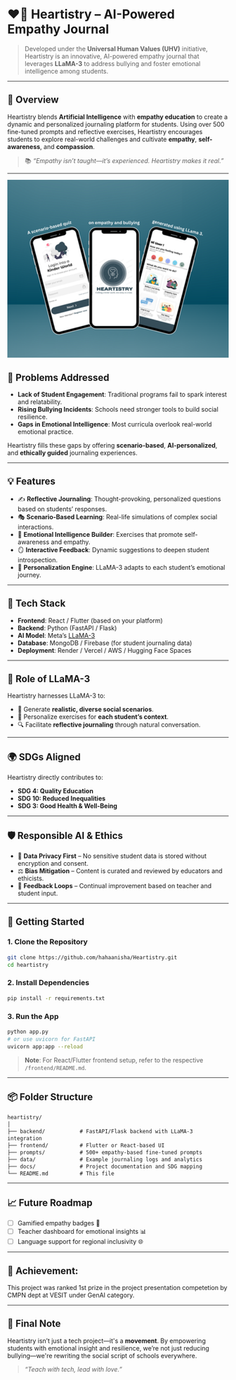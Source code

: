 # ❤️‍🔥 Heartistry – AI-Powered Empathy Journal

> Developed under the **Universal Human Values (UHV)** initiative, Heartistry is an innovative, AI-powered empathy journal that leverages **LLaMA-3** to address bullying and foster emotional intelligence among students.

---

## 🌟 Overview

Heartistry blends **Artificial Intelligence** with **empathy education** to create a dynamic and personalized journaling platform for students. Using over 500 fine-tuned prompts and reflective exercises, Heartistry encourages students to explore real-world challenges and cultivate **empathy**, **self-awareness**, and **compassion**.

> 📚 *“Empathy isn’t taught—it’s experienced. Heartistry makes it real.”*

---
<p align="center">
  <img src="Assets/images/llama3.png" alt="Logo" style="width:600px;" />
</p>

## 🎯 Problems Addressed

- **Lack of Student Engagement**: Traditional programs fail to spark interest and relatability.
- **Rising Bullying Incidents**: Schools need stronger tools to build social resilience.
- **Gaps in Emotional Intelligence**: Most curricula overlook real-world emotional practice.

Heartistry fills these gaps by offering **scenario-based**, **AI-personalized**, and **ethically guided** journaling experiences.

---

## 💡 Features

- ✍️ **Reflective Journaling**: Thought-provoking, personalized questions based on students’ responses.
- 🎭 **Scenario-Based Learning**: Real-life simulations of complex social interactions.
- 🧠 **Emotional Intelligence Builder**: Exercises that promote self-awareness and empathy.
- 🪞 **Interactive Feedback**: Dynamic suggestions to deepen student introspection.
- 🧬 **Personalization Engine**: LLaMA-3 adapts to each student’s emotional journey.

---

## 🔧 Tech Stack

- **Frontend**: React / Flutter (based on your platform)
- **Backend**: Python (FastAPI / Flask)
- **AI Model**: Meta’s [LLaMA-3](https://ai.meta.com/llama/)
- **Database**: MongoDB / Firebase (for student journaling data)
- **Deployment**: Render / Vercel / AWS / Hugging Face Spaces

---

## 🧠 Role of LLaMA-3

Heartistry harnesses LLaMA-3 to:

- 📖 Generate **realistic, diverse social scenarios**.
- 🧩 Personalize exercises for **each student’s context**.
- 🔍 Facilitate **reflective journaling** through natural conversation.

---

## 🌍 SDGs Aligned

Heartistry directly contributes to:

- **SDG 4: Quality Education**
- **SDG 10: Reduced Inequalities**
- **SDG 3: Good Health & Well-Being**

---

## 🛡️ Responsible AI & Ethics

- 🔐 **Data Privacy First** – No sensitive student data is stored without encryption and consent.
- ⚖️ **Bias Mitigation** – Content is curated and reviewed by educators and ethicists.
- 🧪 **Feedback Loops** – Continual improvement based on teacher and student input.

---

## 🚀 Getting Started

### 1. Clone the Repository
```bash
git clone https://github.com/hahaanisha/Heartistry.git
cd heartistry
```

### 2. Install Dependencies
```bash
pip install -r requirements.txt
```

### 3. Run the App
```bash
python app.py
# or use uvicorn for FastAPI
uvicorn app:app --reload
```

> **Note**: For React/Flutter frontend setup, refer to the respective `/frontend/README.md`.

---

## 📦 Folder Structure

```
heartistry/
│
├── backend/           # FastAPI/Flask backend with LLaMA-3 integration
├── frontend/          # Flutter or React-based UI
├── prompts/           # 500+ empathy-based fine-tuned prompts
├── data/              # Example journaling logs and analytics
├── docs/              # Project documentation and SDG mapping
└── README.md          # This file
```

---

## 📈 Future Roadmap

- [ ] Gamified empathy badges 🏅
- [ ] Teacher dashboard for emotional insights 📊
- [ ] Language support for regional inclusivity 🌐

---
## 📜 Achievement:

This project was ranked 1st prize in the project presentation competetion by CMPN dept at VESIT under GenAI category.

---

## 🧭 Final Note

Heartistry isn’t just a tech project—it's a **movement**. By empowering students with emotional insight and resilience, we’re not just reducing bullying—we're rewriting the social script of schools everywhere.

> *“Teach with tech, lead with love.”*
